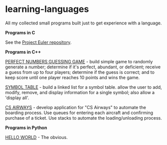 learning-languages
==================

All my collected small programs built just to get experience with a language.

**Programs in C**

See the <a href="https://github.com/wicker/Project-Euler">Project Euler repository</a>.

**Programs in C++**

<a href="#">PERFECT NUMBERS GUESSING GAME</a> - build simple game to randomly generate a number; determine if it's perfect, abundant, or deficient; receive a guess from up to four players; determine if the guess is correct; and to keep score until one player reaches 10 points and wins the game.

<a href="#">SYMBOL TABLE</a> - build a linked list for a symbol table. allow the user to add, modify, remove, and display information for a single symbol; also allow a 'display all'. 

<a href="#">CS AIRWAYS</a> - develop application for "CS Airways" to automate the boarding process. Use queues for entering each aircraft and confirming purchase of a ticket. Use stacks to automate the loading/unloading process.   

**Programs in Python**

<a href="#">HELLO WORLD</a> - The obvious.
